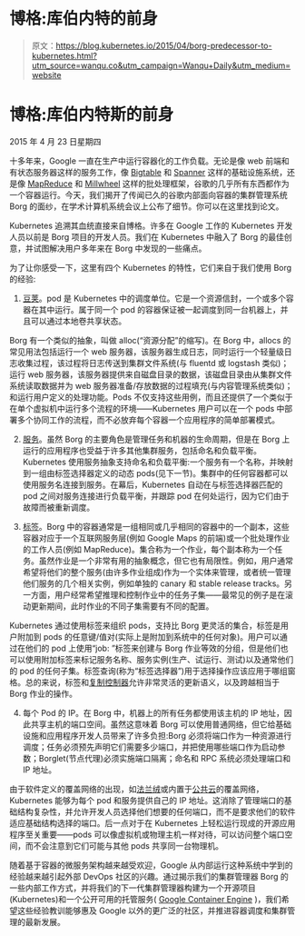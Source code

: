# 博格:库伯内特的前身

> 原文：<https://blog.kubernetes.io/2015/04/borg-predecessor-to-kubernetes.html?utm_source=wanqu.co&utm_campaign=Wanqu+Daily&utm_medium=website>

# 博格:库伯内特斯的前身

<time datetime="2015-04-23" class="text-muted">2015 年 4 月 23 日星期四</time>

十多年来，Google 一直在生产中运行容器化的工作负载。无论是像 web 前端和有状态服务器这样的服务工作，像 [Bigtable](http://research.google.com/archive/bigtable.html) 和 [Spanner](http://research.google.com/archive/spanner.html) 这样的基础设施系统，还是像 [MapReduce](http://research.google.com/archive/mapreduce.html) 和 [Millwheel](http://research.google.com/pubs/pub41378.html) 这样的批处理框架，谷歌的几乎所有东西都作为一个容器运行。今天，我们揭开了传闻已久的谷歌内部面向容器的集群管理系统 Borg 的面纱，在学术计算机系统会议上公布了细节。你可以在这里找到论文。

Kubernetes 追溯其血统直接来自博格。许多在 Google 工作的 Kubernetes 开发人员以前是 Borg 项目的开发人员。我们在 Kubernetes 中融入了 Borg 的最佳创意，并试图解决用户多年来在 Borg 中发现的一些痛点。

为了让你感受一下，这里有四个 Kubernetes 的特性，它们来自于我们使用 Borg 的经验:

1.  [豆荚](https://github.com/GoogleCloudPlatform/kubernetes/blob/master/docs/pods.md)。pod 是 Kubernetes 中的调度单位。它是一个资源信封，一个或多个容器在其中运行。属于同一个 pod 的容器保证被一起调度到同一台机器上，并且可以通过本地卷共享状态。

Borg 有一个类似的抽象，叫做 alloc(“资源分配”的缩写)。在 Borg 中，allocs 的常见用法包括运行一个 web 服务器，该服务器生成日志，同时运行一个轻量级日志收集过程，该过程将日志传送到集群文件系统(与 fluentd 或 logstash 类似)；运行 web 服务器，该服务器提供来自磁盘目录的数据，该磁盘目录由从集群文件系统读取数据并为 web 服务器准备/存放数据的过程填充(与内容管理系统类似)；和运行用户定义的处理功能。Pods 不仅支持这些用例，而且还提供了一个类似于在单个虚拟机中运行多个流程的环境——Kubernetes 用户可以在一个 pods 中部署多个协同工作的流程，而不必放弃每个容器一个应用程序的简单部署模式。

2.  [服务](https://github.com/GoogleCloudPlatform/kubernetes/blob/master/docs/services.md)。虽然 Borg 的主要角色是管理任务和机器的生命周期，但是在 Borg 上运行的应用程序也受益于许多其他集群服务，包括命名和负载平衡。Kubernetes 使用服务抽象支持命名和负载平衡:一个服务有一个名称，并映射到一组由标签选择器定义的动态 pods(见下一节)。集群中的任何容器都可以使用服务名连接到服务。在幕后，Kubernetes 自动在与标签选择器匹配的 pod 之间对服务连接进行负载平衡，并跟踪 pod 在何处运行，因为它们由于故障而被重新调度。

3.  [标签](https://github.com/GoogleCloudPlatform/kubernetes/blob/master/docs/labels.md)。Borg 中的容器通常是一组相同或几乎相同的容器中的一个副本，这些容器对应于一个互联网服务层(例如 Google Maps 的前端)或一个批处理作业的工作人员(例如 MapReduce)。集合称为一个作业，每个副本称为一个任务。虽然作业是一个非常有用的抽象概念，但它也有局限性。例如，用户通常希望将他们的整个服务(由许多作业组成)作为一个实体来管理，或者统一管理他们服务的几个相关实例，例如单独的 canary 和 stable release tracks。另一方面，用户经常希望推理和控制作业中的任务子集——最常见的例子是在滚动更新期间，此时作业的不同子集需要有不同的配置。

Kubernetes 通过使用标签来组织 pods，支持比 Borg 更灵活的集合，标签是用户附加到 pods 的任意键/值对(实际上是附加到系统中的任何对象)。用户可以通过在他们的 pod 上使用“job: <jobname>”标签来创建与 Borg 作业等效的分组，但是他们也可以使用附加标签来标记服务名称、服务实例(生产、试运行、测试)以及通常他们的 pod 的任何子集。标签查询(称为“标签选择器”)用于选择操作应该应用于哪组窗格。总的来说，标签和[复制控制器](https://github.com/GoogleCloudPlatform/kubernetes/blob/master/docs/replication-controller.md)允许非常灵活的更新语义，以及跨越相当于 Borg 作业的操作。</jobname>

4.  每个 Pod 的 IP。在 Borg 中，机器上的所有任务都使用该主机的 IP 地址，因此共享主机的端口空间。虽然这意味着 Borg 可以使用普通网络，但它给基础设施和应用程序开发人员带来了许多负担:Borg 必须将端口作为一种资源进行调度；任务必须预先声明它们需要多少端口，并把使用哪些端口作为启动参数；Borglet(节点代理)必须实施端口隔离；命名和 RPC 系统必须处理端口和 IP 地址。

由于软件定义的覆盖网络的出现，如[法兰绒](https://coreos.com/blog/introducing-rudder/)或内置于[公共云](https://cloud.google.com/compute/docs/networking)的覆盖网络，Kubernetes 能够为每个 pod 和服务提供自己的 IP 地址。这消除了管理端口的基础结构复杂性，并允许开发人员选择他们想要的任何端口，而不是要求他们的软件适应基础结构选择的端口。后一点对于在 Kubernetes 上轻松运行现成的开源应用程序至关重要——pods 可以像虚拟机或物理主机一样对待，可以访问整个端口空间，而不会注意到它们可能与其他 pods 共享同一台物理机。

随着基于容器的微服务架构越来越受欢迎，Google 从内部运行这种系统中学到的经验越来越引起外部 DevOps 社区的兴趣。通过揭示我们的集群管理器 Borg 的一些内部工作方式，并将我们的下一代集群管理器构建为一个开源项目(Kubernetes)和一个公开可用的托管服务( [Google Container Engine](http://cloud.google.com/container-engine) )，我们希望这些经验教训能够惠及 Google 以外的更广泛的社区，并推进容器调度和集群管理的最新发展。